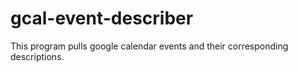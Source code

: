# gcal-event-describer
This program pulls google calendar events and their corresponding descriptions.
